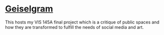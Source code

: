 # [Geiselgram](https://amyh1608.github.io/Geiselgram/)
This hosts my VIS 145A final project which is a critique of public spaces and how they are transformed to fulfill the needs of social media and art.
